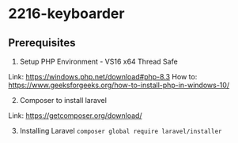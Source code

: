 # 2216-keyboarder
## Prerequisites
1. Setup PHP Environment - VS16 x64 Thread Safe

Link: https://windows.php.net/download#php-8.3
How to: https://www.geeksforgeeks.org/how-to-install-php-in-windows-10/

2. Composer to install laravel

Link: https://getcomposer.org/download/

3. Installing Laravel
```composer global require laravel/installer```
